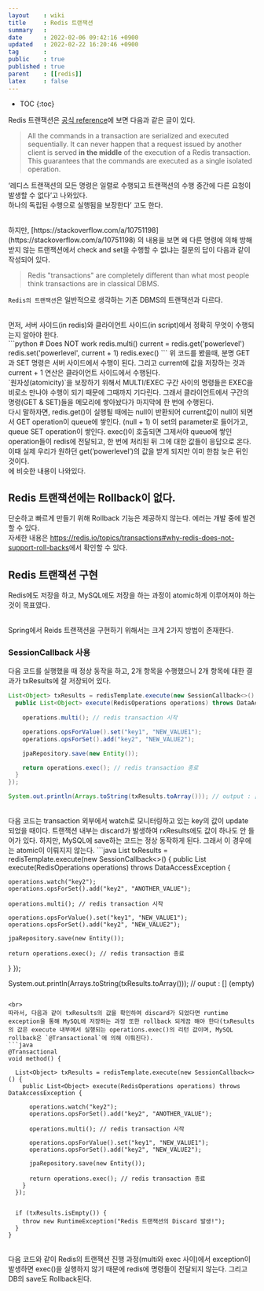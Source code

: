 ```yaml
---
layout    : wiki
title     : Redis 트랜잭션
summary   : 
date      : 2022-02-06 09:42:16 +0900
updated   : 2022-02-22 16:20:46 +0900
tag       : 
public    : true
published : true
parent    : [[redis]]
latex     : false
---
```

* TOC
{:toc}

Redis 트랜잭션은 [공식 reference](https://redis.io/topics/transactions)에 보면 다음과 같은 글이 있다.  

> All the commands in a transaction are serialized and executed sequentially. It can never happen that a request issued by another client is served **in the middle** of the execution of a Redis transaction. This guarantees that the commands are executed as a single isolated operation.

‘레디스 트랜잭션의 모든 명령은 일렬로 수행되고 트랜잭션의 수행 중간에 다른 요청이 발생할 수 없다’고 나와있다.  
하나의 독립된 수행으로 실행됨을 보장한다’ 고도 한다.

<br>
하지만, [https://stackoverflow.com/a/10751198](https://stackoverflow.com/a/10751198) 의 내용을 보면  
왜 다른 명령에 의해 방해 받지 않는 트랜잭션에서 check and set을 수행할 수 없냐는 질문의 답이 다음과 같이 작성되어 있다.

> Redis "transactions" are completely different than what most people think transactions are in classical DBMS.

`Redis의 트랜잭션`은 일반적으로 생각하는 기존 DBMS의 트랜잭션과 다르다.

<br>
먼저, 서버 사이드(in redis)와 클라이언트 사이드(in script)에서 정확히 무엇이 수행되는지 알아야 한다.

<br>
```python
# Does NOT work
redis.multi()
current = redis.get('powerlevel')
redis.set('powerlevel', current + 1)
redis.exec()
```
위 코드를 봤을때, 분명 GET과 SET 명령은 서버 사이드에서 수행이 된다. 그리고 current에 값을 저장하는 것과 current + 1 연산은 클라이언트 사이드에서 수행된다.

<br>
`원자성(atomicity)`을 보장하기 위해서 MULTI/EXEC 구간 사이의 명령들은 EXEC을 비로소 만나야 수행이 되기 때문에 그때까지 기다린다. 그래서 클라이언트에서 구간의 명령(GET & SET)들을 메모리에 쌓아놨다가 마지막에 한 번에 수행된다.

<br>
다시 말하자면, redis.get()이 실행될 때에는 null이 반환되어 current값이 null이 되면서 GET operation이 queue에 쌓인다. (null + 1) 이 set의 parameter로 들어가고, queue SET operation이 쌓인다. exec()이 호출되면 그제서야 queue에 쌓인 operation들이 redis에 전달되고, 한 번에 처리된 뒤 그에 대한 값들이 응답으로 온다. 이때 실제 우리가 원하던 get(’powerlevel’)의 값을 받게 되지만 이미 한참 늦은 뒤인 것이다.

<br>
<https://lettuce.io/core/release/reference/#_transactionsmulti>에 비슷한 내용이 나와있다.


## Redis 트랜잭션에는 Rollback이 없다.

단순하고 빠르게 만들기 위해 Rollback 기능은 제공하지 않는다. 에러는 개발 중에 발견할 수 있다.  
자세한 내용은 <https://redis.io/topics/transactions#why-redis-does-not-support-roll-backs>에서 확인할 수 있다.


## Redis 트랜잭션 구현

Redis에도 저장을 하고, MySQL에도 저장을 하는 과정이 atomic하게 이루어져야 하는 것이 목표였다.  

<br>
Spring에서 Reids 트랜잭션을 구현하기 위해서는 크게 2가지 방법이 존재한다.

### SessionCallback  사용

다음 코드를 실행했을 때 정상 동작을 하고, 2개 항목을 수행했으니 2개 항목에 대한 결과가 txResults에 잘 저장되어 있다.
```java
List<Object> txResults = redisTemplate.execute(new SessionCallback<>() {
  public List<Object> execute(RedisOperations operations) throws DataAccessException {
 
    operations.multi(); // redis transaction 시작

    operations.opsForValue().set("key1", "NEW_VALUE1");
    operations.opsForSet().add("key2", "NEW_VALUE2");

    jpaRepository.save(new Entity());

    return operations.exec(); // redis transaction 종료
  }
});

System.out.println(Arrays.toString(txResults.toArray())); // output : [true, 1]
```

<br>
다음 코드는 transaction 외부에서 watch로 모니터링하고 있는 key의 값이 update 되었을 때이다.  
트랜잭션 내부는 discard가 발생하여 rxResults에도 값이 하나도 안 들어가 있다. 하지만, MySQL에 save하는 코드는 정상 동작하게 된다. 그래서 이 경우에는 atomic이 이뤄지지 않는다.
```java
List<Object> txResults = redisTemplate.execute(new SessionCallback<>() {
  public List<Object> execute(RedisOperations operations) throws DataAccessException {

    operations.watch("key2");
    operations.opsForSet().add("key2", "ANOTHER_VALUE");

    operations.multi(); // redis transaction 시작

    operations.opsForValue().set("key1", "NEW_VALUE1");
    operations.opsForSet().add("key2", "NEW_VALUE2");

    jpaRepository.save(new Entity());

    return operations.exec(); // redis transaction 종료
  }
});

System.out.println(Arrays.toString(txResults.toArray())); // ouput : [] (empty)
```

<br>
따라서, 다음과 같이 txResults의 값을 확인하여 discard가 되었다면 runtime exception을 통해 MySQL에 저장하는 과정 또한 rollback 되게끔 해야 한다(txResults의 값은 execute 내부에서 실행되는 operations.exec()의 리턴 값이며, MySQL rollback은 `@Transactional`에 의해 이뤄진다).
```java
@Transactional
void method() {

  List<Object> txResults = redisTemplate.execute(new SessionCallback<>() {
    public List<Object> execute(RedisOperations operations) throws DataAccessException {

      operations.watch("key2");
      operations.opsForSet().add("key2", "ANOTHER_VALUE");

      operations.multi(); // redis transaction 시작

      operations.opsForValue().set("key1", "NEW_VALUE1");
      operations.opsForSet().add("key2", "NEW_VALUE2");

      jpaRepository.save(new Entity());
	
      return operations.exec(); // redis transaction 종료
    }
  });
	

  if (txResults.isEmpty()) {
    throw new RuntimeException("Redis 트랜잭션의 Discard 발생!");
  }
}
```

<br>
다음 코드와 같이 Redis의 트랜잭션 진행 과정(multi와 exec 사이)에서 exception이 발생하면 exec()을 실행하지 않기 때문에 redis에 명령들이 전달되지 않는다. 그리고 DB의 save도 Rollback된다.


